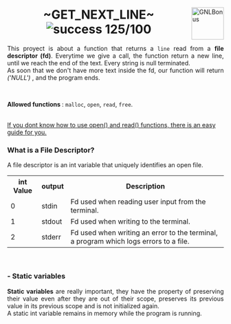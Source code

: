 <div>
	<img align="right" alt="GNLBonus" src="https://github.com/eduaserr/42-project-badges/blob/a48e677fd4871e6999a9564101dca26091ec18ef/badges/get_next_linem.png" width="75px">
	<h1 align="center"> ~GET_NEXT_LINE~ <br><img alt="success 125/100" src="https://img.shields.io/badge/125%2F100-green?style=plastic&logoColor=green&label=success"></h1>
</div>
<p align="justify">This proyect is about a function that returns a <code>line</code> read from a <b>file descriptor (fd)</b>. Everytime we give a call, the function return a new line, until we reach the end of the text. Every string is null terminated.<br>
As soon that we don't have more text inside the fd, our function will return <i>('NULL')</i> , and the program ends.</p>
<br>
<p align="left"><b>Allowed functions </b> : <code>malloc</code>, <code>open</code>, <code>read</code>, <code>free</code>.</p>
<br>
<a href="https://42-cursus.gitbook.io/guide/rank-01/get_next_line/open-and-read">If you dont know how to use open() and read() functions, there is an easy guide for you.</a>
<br>
<h3>What is a File Descriptor?</h3>
<p>A file descriptor is an int variable that uniquely identifies an open file.<p>
<div align="left">
	<table align="justify">
		<tr>
			<th>int Value<th>output<th>Description</th></tr>
		<tr>
			<td>0<td>stdin<td>Fd used when reading user input from the terminal.</td></tr>
		<tr>
			<td>1<td>stdout<td>Fd used when writing to the terminal.</td></tr>
		<tr>
			<td>2<td>stderr<td>Fd used when writing an error to the terminal, a program which logs errors to a file.</td></tr>
	</table>
</div>
<br>
<h3>- Static variables</h3>
<p align="justify"><b>Static variables</b> are really important, they have the property of preserving their value even after they are out of their scope, preserves its previous value in its previous scope and is not initialized again.<br>A static int variable remains in memory while the program is running.</p>